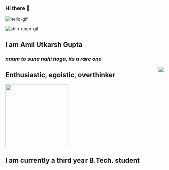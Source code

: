 ### Hi there 👋
![hello-gif](https://media.giphy.com/media/WsvbZxS6Se8wAa41p2/giphy.gif)

![shin-chan-gif](https://media.giphy.com/media/SFRLNAQkWfRHIMNC3A/giphy.gif)
  ## I am **Amil Utkarsh Gupta**
   ### _naam to suna nahi hoga, its a rare one_

<img align=right src="https://media.giphy.com/media/W63CLeKr6wXIOpbDdA/giphy.gif" />

## Enthusiastic, egoistic, overthinker

<img height=200 src="https://media.giphy.com/media/kf8bMrmElVACLbFCDg/giphy.gif" />

## I am currently a third year B.Tech. student

<!--
**Amil-Gupta/Amil-Gupta** is a ✨ _special_ ✨ repository because its `README.md` (this file) appears on your GitHub profile.

Here are some ideas to get you started:

- 🔭 I’m currently working on ...
- 🌱 I’m currently learning ...
- 👯 I’m looking to collaborate on ...
- 🤔 I’m looking for help with ...
- 💬 Ask me about ...
- 📫 How to reach me: ...
- 😄 Pronouns: ...
- ⚡ Fun fact: ...
-->
